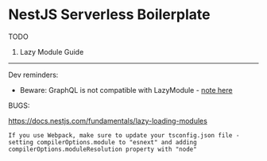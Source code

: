 # NestJS Serverless Boilerplate

TODO

1. Lazy Module Guide

---

Dev reminders:

- Beware: GraphQL is not compatible with LazyModule - [note here](https://docs.nestjs.com/fundamentals/lazy-loading-modules#lazy-loading-controllers-gateways-and-resolvers)

BUGS:

https://docs.nestjs.com/fundamentals/lazy-loading-modules

`If you use Webpack, make sure to update your tsconfig.json file - setting compilerOptions.module to "esnext" and adding compilerOptions.moduleResolution property with "node"`
